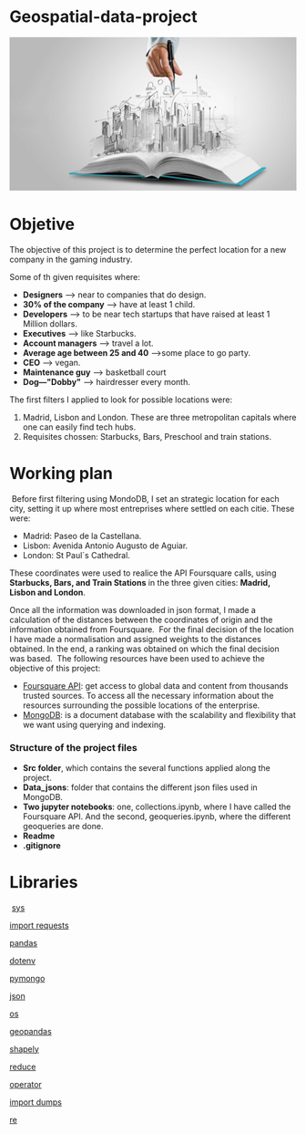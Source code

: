 # Geospatial-data-project
![foto](https://github.com/bvispo/Geospatial-data-project/blob/main/images/ciudad.jpg)


# Objetive
The objective of this project is to determine the perfect location for a new company in the gaming industry. 

Some of th given requisites where:
- **Designers** --> near to companies that do design.
- **30% of the company** --> have at least 1 child.
- **Developers** --> to be near tech startups that have raised at least 1 Million dollars.
- **Executives** --> like Starbucks.
- **Account managers** --> travel a lot.
- **Average age between 25 and 40** -->some place to go party.
- **CEO** --> vegan.
- **Maintenance guy** --> basketball court
- **Dog—"Dobby"** --> hairdresser every month. 

The first filters I applied to look for possible locations were:
 1. Madrid, Lisbon and London. These are three metropolitan capitals where one can easily find tech hubs.
 2. Requisites chossen: Starbucks, Bars, Preschool and train stations.
 
# Working plan 
​
Before first filtering using MondoDB, I set an strategic location for each city, setting it up where most entreprises where settled on each citie. These were:
 - Madrid: Paseo de la Castellana.
 - Lisbon: Avenida Antonio Augusto de Aguiar.
 - London: St Paul´s Cathedral.

 These coordinates were used to realice the API Foursquare calls, using **Starbucks, Bars, and Train Stations** in the three given cities: **Madrid, Lisbon and London**.


​Once all the information was downloaded in json format, I made a calculation of the distances between the coordinates of origin and the information obtained from Foursquare. 
​
For the final decision of the location I have made a normalisation and assigned weights to the distances obtained. In the end, a ranking was obtained on which the final decision was based. 
​
The following resources have been used to achieve the objective of this project: 
​
-  [Foursquare API](https://foursquare.com/): get access to global data and  content from thousands trusted sources. To access all the necessary information about the resources surrounding the possible locations of the enterprise. 
- [MongoDB](https://www.mongodb.com/): is a document database with the scalability and flexibility that we want using querying and indexing.
​
​
### Structure of the project files
- **Src folder**, which contains the several functions applied along the project.
- **Data_jsons**: folder that contains the different json files used in MongoDB.
- **Two jupyter notebooks**: one, collections.ipynb, where I have called the Foursquare API. And the second, geoqueries.ipynb, where the different geoqueries are done.
- **Readme**
- **.gitignore**
​
# Libraries
​
[sys](https://docs.python.org/3/library/sys.html)

[import requests](https://pypi.org/project/requests/2.7.0/)

[pandas](https://pandas.pydata.org/)

[dotenv](https://pypi.org/project/python-dotenv/)

[pymongo](https://www.mongodb.com/2)

[json](https://docs.python.org/3/library/json.html)

[os](https://docs.python.org/3/library/os.html)

[geopandas](https://geopandas.org/)

[shapely](https://pypi.org/project/Shapely/)

[reduce](https://docs.python.org/3/library/functools.html)

[operator](https://docs.python.org/3/library/operator.html)

[import dumps](https://pymongo.readthedocs.io/en/stable/api/bson/json_util.html)

[re](https://docs.python.org/3/library/re.html)